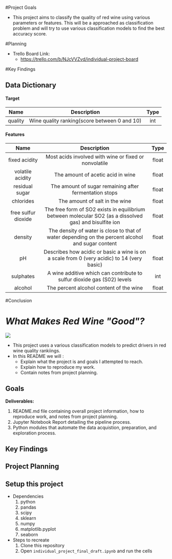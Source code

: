 #Project Goals
- This project aims to classify the quality of red wine using various parameters or features. This will be a approached as classification problem and will try to use various classification models to find the best accuracy score.

#Planning 
- Trello Board Link:
  - https://trello.com/b/NJcVVZvd/individual-project-board

#Key Findings 




## Data Dictionary 

#### Target
Name | Description | Type
:---: | :---: | :---:
quality | Wine quality ranking(score between 0 and 10) | int

#### Features
Name | Description | Type
:---: | :---: | :---:
fixed acidity  |  Most acids involved with wine or fixed or nonvolatile | float
volatile acidity  |  The amount of acetic acid in wine | float
residual sugar | The amount of sugar remaining after fermentation stops| float
chlorides | The amount of salt in the wine | float
free sulfur dioxide | The free form of SO2 exists in equilibrium between molecular SO2 (as a dissolved gas) and bisulfite ion | float
density | The density of water is close to that of water depending on the percent alcohol and sugar content  | float
pH | Describes how acidic or basic a wine is on a scale from 0 (very acidic) to 14 (very basic) | float
sulphates | A wine additive which can contribute to sulfur dioxide gas (S02) levels | int
alcohol | The percent alcohol content of the wine| float

#Conclusion
# _What Makes Red Wine "Good"?_

![](https://images.unsplash.com/photo-1506377247377-2a5b3b417ebb?ixid=MXwxMjA3fDB8MHxwaG90by1wYWdlfHx8fGVufDB8fHw%3D&ixlib=rb-1.2.1&auto=format&fit=crop&w=1050&q=80)




- This project uses a various classification models to predict drivers in red wine quality rankiings.
- In this README we will :
    * Explain what the project is and goals I attempted to reach. 
    * Explain how to reproduce my work. 
    * Contain notes from project planning.

## Goals

**Deliverables:**
1. README.md file containing overall project information, how to reproduce work, and notes from project planning.
2. Jupyter Notebook Report detailing the pipeline process.
3. Python modules that automate the data acquistion, preparation, and exploration process.

## Key Findings

## Project Planning


## Setup this project
* Dependencies
    1. python
    2. pandas
    3. scipy
    4. sklearn
    5. numpy
    6. matplotlib.pyplot
    7. seaborn
* Steps to recreate
    1. Clone this repository
    3. Open `individual_project_final_draft.ipynb` and run the cells

